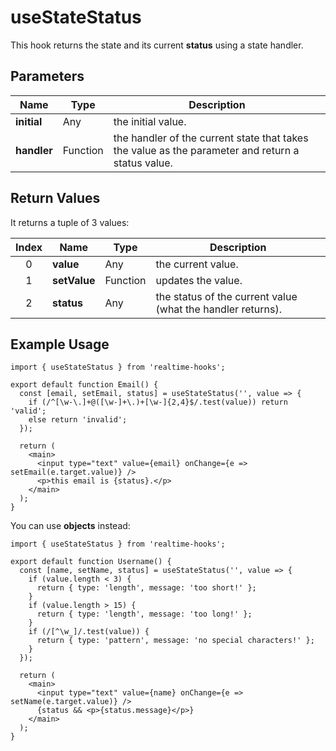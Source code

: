 # useStateStatus

This hook returns the state and its current **status** using a state handler.

## Parameters

| Name        | Type     | Description                                                                                       |
| ----------- | -------- | ------------------------------------------------------------------------------------------------- |
| **initial** | Any      | the initial value.                                                                                |
| **handler** | Function | the handler of the current state that takes the value as the parameter and return a status value. |

## Return Values

It returns a tuple of 3 values:

| Index | Name         | Type     | Description                                                 |
| :---: | ------------ | -------- | ----------------------------------------------------------- |
|   0   | **value**    | Any      | the current value.                                          |
|   1   | **setValue** | Function | updates the value.                                          |
|   2   | **status**   | Any      | the status of the current value (what the handler returns). |

## Example Usage

```tsx
import { useStateStatus } from 'realtime-hooks';

export default function Email() {
  const [email, setEmail, status] = useStateStatus('', value => {
    if (/^[\w-\.]+@([\w-]+\.)+[\w-]{2,4}$/.test(value)) return 'valid';
    else return 'invalid';
  });

  return (
    <main>
      <input type="text" value={email} onChange={e => setEmail(e.target.value)} />
      <p>this email is {status}.</p>
    </main>
  );
}
```

You can use **objects** instead:

```tsx
import { useStateStatus } from 'realtime-hooks';

export default function Username() {
  const [name, setName, status] = useStateStatus('', value => {
    if (value.length < 3) {
      return { type: 'length', message: 'too short!' };
    }
    if (value.length > 15) {
      return { type: 'length', message: 'too long!' };
    }
    if (/[^\w_]/.test(value)) {
      return { type: 'pattern', message: 'no special characters!' };
    }
  });

  return (
    <main>
      <input type="text" value={name} onChange={e => setName(e.target.value)} />
      {status && <p>{status.message}</p>}
    </main>
  );
}
```
